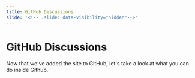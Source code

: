 ```yaml
---
title: GitHub Discussions 
slide: '<!-- .slide: data-visibility="hidden"-->'
---
```


<!-- .slide: data-state="layout-title" class="bg-dark"-->

# GitHub Discussions

> > >

Now that we've added the site to GitHub, let's take a look at what you can do inside Github.

